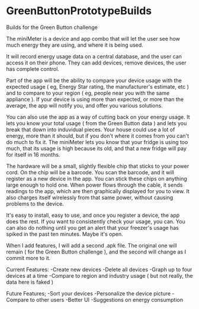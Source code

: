 GreenButtonPrototypeBuilds
==========================

Builds for the Green Button challenge


The miniMeter is a device and app combo that will let the user see how much energy they are using, and where it is being used.

It will record energy usage data on a central database, and the user can access it on their phone. They can add devices, remove devices, the user has complete control. 

Part of the app will be the ability to compare your device usage with the expected usage ( eg, Energy Star rating, the manufacturer's estimate, etc ) and to compare to your region ( eg, people near you with the same appliance ). If your device is using more than expected, or more than the average, the app will notify you, and offer you various solutions. 

You can also use the app as a way of cutting back on your energy usage. It lets you know your total usage ( from the Green Button data ) and lets you break that down into induvidual pieces. Your house could use a lot of energy, more than it should, but if you don't where it comes from you can't do much to fix it. The miniMeter lets you know that your fridge is using too much, that its usage is high because its old, and that a new fridge will pay for itself in 16 months.

The hardware will be a small, slightly flexible chip that sticks to your power cord. On the chip will be a barcode. You scan the barcode, and it will register as a new device in the app. You can stick these chips on anything large enough to hold one. When power flows through the cable, it sends readings to the app, which are then graphically displayed for you to view. It also charges itself wirelessly from that same power, without causing problems to the device. 

It's easy to install, easy to use, and once you register a device, the app does the rest. If you want to consistently check your usage, you can. You can also do nothing until you get an alert that your freezer's usage has spiked in the past ten minutes. Maybe it's open.

When I add features, I will add a second .apk file. The original one will remain ( for the Green Button challenge ), and the second will change as I commit more to it.

Current Features:
-Create new devices
-Delete all devices
-Graph up to four devices at a time
-Compare to region and industry usage ( but not really, the data here is faked )

Future Features;
-Sort your devices
-Personalize the device picture
-Compare to other users
-Better UI
-Suggestions on energy consumption
